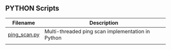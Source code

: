 ## PYTHON Scripts

| Filename        | Description                                                                          |
|-----------------|--------------------------------------------------------------------------------------|
| [ping_scan.py](https://github.com/burmat/burmatscripts/blob/master/python/ping_scan.py) | Multi-threaded ping scan implementation in Python |
|  |  |
